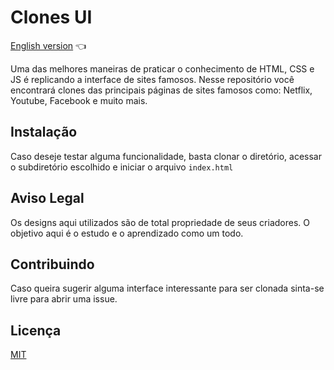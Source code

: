 # Clones UI

<a href="https://github.com/ItaloPussi/ClonesUI/blob/master/readme.md">English version</a> 👈

Uma das melhores maneiras de praticar o conhecimento de HTML, CSS e JS é replicando a interface de sites famosos.
Nesse repositório você encontrará clones das principais páginas de sites famosos como: Netflix, Youtube, Facebook e muito mais.

## Instalação

Caso deseje testar alguma funcionalidade, basta clonar o diretório, acessar o subdiretório escolhido e iniciar o arquivo ```index.html```

## Aviso Legal
Os designs aqui utilizados são de total propriedade de seus criadores. O objetivo aqui é o estudo e o aprendizado como um todo.

## Contribuindo
Caso queira sugerir alguma interface interessante para ser clonada sinta-se livre para abrir uma issue. 

## Licença
[MIT](https://choosealicense.com/licenses/mit/)
